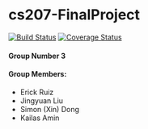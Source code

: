 # cs207-FinalProject

[![Build Status](https://travis-ci.org/Software-Samurais/cs207-FinalProject.svg?branch=master)](https://travis-ci.org/Software-Samurais/cs207-FinalProject)
[![Coverage Status](https://codecov.io/gh/Software-Samurais/cs207-FinalProject/branch/master/graph/badge.svg)](https://codecov.io/gh/Software-Samurais/cs207-FinalProject)

#### Group Number  3
#### Group Members:
- Erick Ruiz
- Jingyuan Liu
- Simon (Xin) Dong
- Kailas Amin

